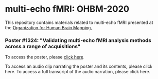 # multi-echo fMRI: OHBM-2020

This repository contains materials related to multi-echo fMRI presented at the <a href="https://www.humanbrainmapping.org/i4a/pages/index.cfm?pageid=3958" title="Organization for Human Brain Mapping.">Organization for Human Brain Mapping.</a>

### Poster #1324: "Validating multi-echo fMRI analysis methods across a range of acquisitions" 

To access the poster, please [click here](OHBMposter_RamyaVaradarajan.pdf). 

To access an audio clip narrating the poster and its contents, please click here. 
To access a full transcript of the audio narration, please click here. 


